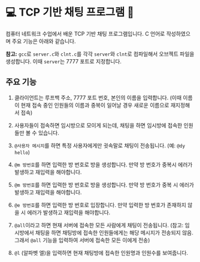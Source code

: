 # 💻 TCP 기반 채팅 프로그램 💬

컴퓨터 네트워크 수업에서 배운 TCP 기반 채팅 프로그램입니다.
C 언어로 작성하였으며 주요 기능은 아래와 같습니다.

**참고:** `gcc`로 `server.c`와 `clnt.c`를 각각 `server`와 `clnt`로 컴파일해서 오브젝트 파일을 생성합니다. 이때 `server`는 7777 포트로 지정합니다.

## 주요 기능

1. 클라이언트는 루프백 주소, 7777 포트 번호, 본인의 이름을 입력합니다. (이때 이름이 현재 접속 중인 인원들의 이름과 중복이 일어날 경우 새로운 이름으로 재지정해서 접속)

2. 사용자들이 접속하면 임시방으로 모이게 되는데, 채팅을 하면 임시방에 접속한 인원들만 볼 수 있습니다.

3. `@사용자 메시지`를 하면 특정 사용자에게만 귓속말로 채팅이 전송됩니다. (예: `@dy hello`)

4. `@m 방번호`를 하면 입력한 방 번호로 방을 생성합니다. 만약 방 번호가 중복시 에러가 발생하고 재입력을 해야합니다.

5. `@m 방번호`를 하면 입력한 방 번호로 방을 생성합니다. 만약 방 번호가 중복 시 에러가 발생하고 재입력을 해야합니다.

6. `@e 방번호`를 하면 입력한 방 번호로 입장합니다. 만약 입력한 방 번호가 존재하지 않을 시 에러가 발생하고 재입력을 해야합니다.

7. `@all`이라고 하면 현재 서버에 접속한 모든 사람에게 채팅이 전송됩니다. (참고: 임시방에서 채팅을 하면 채팅방에 접속한 인원들에게는 해당 메시지가 전송되지 않음. 그래서 `@all` 기능을 입력하여 서버에 접속한 모든 이에게 전송)

8. `@l` (알파벳 엘)을 입력하면 현재 채팅방에 접속한 인원명과 인원수를 보여줍니다.